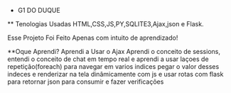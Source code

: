 * G1 DO DUQUE

** Tenologias Usadas
HTML,CSS,JS,PY,SQLITE3,Ajax,json e Flask.

Esse Projeto Foi Feito Apenas com intuito de aprendizado!

**Oque Aprendi?
Aprendi a Usar o Ajax Aprendi o conceito de sessions,
entendi o conceito de chat em tempo real e aprendi a usar
laçoes de repetição(foreach) para navegar em varios indices
pegar o valor desses indeces e renderizar na tela dinâmicamente
com js e usar rotas com flask para retornar json para consumir 
e fazer verificações


